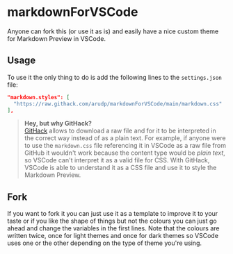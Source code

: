 # markdownForVSCode

Anyone can fork this (or use it as is) and easily have a nice custom theme for Markdown Preview in VSCode.

## Usage
To use it the only thing to do is add the following lines to the `settings.json` file:

```json
"markdown.styles": [
  "https://raw.githack.com/arudp/markdownForVSCode/main/markdown.css"
],
```

> **Hey, but why GitHack?**  
> [GitHack](https://raw.githack.com/) allows to download a raw file and for it to be interpreted in the correct way instead of as a plain text. For example, if anyone were to use the `markdown.css` file referencing it in VSCode as a raw file from GitHub it wouldn't work because the content type would be _plain text_, so VSCode can't interpret it as a valid file for CSS. With GitHack, VSCode is able to understand it as a CSS file and use it to style the Markdown Preview.

## Fork
If you want to fork it you can just use it as a template to improve it to your taste or if you like the shape of things but not the colours you can just go ahead and change the variables in the first lines. Note that the colours are written twice, once for light themes and once for dark themes so VSCode uses one or the other depending on the type of theme you're using.

